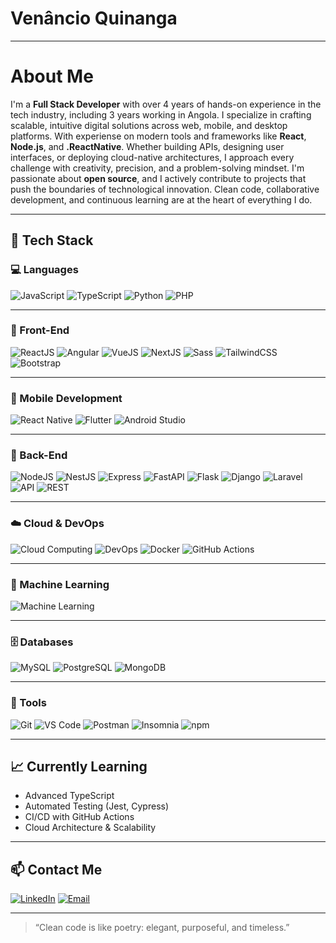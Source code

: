 # Venâncio Quinanga

---

# About Me

I'm a **Full Stack Developer** with over 4 years of hands-on experience in the tech industry, including 3 years working in Angola. I specialize in crafting scalable, intuitive digital solutions across web, mobile, and desktop platforms. With experiense on modern tools and frameworks like **React**, **Node.js**, and **.ReactNative**.
Whether building APIs, designing user interfaces, or deploying cloud-native architectures, I approach every challenge with creativity, precision, and a problem-solving mindset.
I'm passionate about **open source**, and I actively contribute to projects that push the boundaries of technological innovation. Clean code, collaborative development, and continuous learning are at the heart of everything I do.

---

## 🚀 Tech Stack

### 💻 Languages  
![JavaScript](https://img.shields.io/badge/-JavaScript-F7DF1E?logo=javascript&logoColor=black)
![TypeScript](https://img.shields.io/badge/-TypeScript-3178C6?logo=typescript&logoColor=white)
![Python](https://img.shields.io/badge/-Python-3776AB?logo=python&logoColor=white)
![PHP](https://img.shields.io/badge/-PHP-777BB4?logo=php&logoColor=white)

---

### 🎨 Front-End  
![ReactJS](https://img.shields.io/badge/-ReactJS-61DAFB?logo=react&logoColor=black)
![Angular](https://img.shields.io/badge/-Angular-DD0031?logo=angular&logoColor=white)
![VueJS](https://img.shields.io/badge/-VueJS-4FC08D?logo=vue.js&logoColor=white)
![NextJS](https://img.shields.io/badge/-Next.js-000000?logo=next.js&logoColor=white)
![Sass](https://img.shields.io/badge/-Sass-CC6699?logo=sass&logoColor=white)
![TailwindCSS](https://img.shields.io/badge/-TailwindCSS-38B2AC?logo=tailwind-css&logoColor=white)
![Bootstrap](https://img.shields.io/badge/-Bootstrap-7952B3?logo=bootstrap&logoColor=white)

---

### 📱 Mobile Development  
![React Native](https://img.shields.io/badge/-React%20Native-61DAFB?logo=react&logoColor=black)
![Flutter](https://img.shields.io/badge/-Flutter-02569B?logo=flutter&logoColor=white)
![Android Studio](https://img.shields.io/badge/-Android%20Studio-3DDC84?logo=android-studio&logoColor=white)

---

### 🔧 Back-End
![NodeJS](https://img.shields.io/badge/-Node.js-339933?logo=node.js&logoColor=white)
![NestJS](https://img.shields.io/badge/-NestJS-E0234E?logo=nestjs&logoColor=white)
![Express](https://img.shields.io/badge/-Express-000000?logo=express&logoColor=white)
![FastAPI](https://img.shields.io/badge/-FastAPI-009688?logo=fastapi&logoColor=white)
![Flask](https://img.shields.io/badge/-Flask-000000?logo=flask&logoColor=white)
![Django](https://img.shields.io/badge/-Django-092E20?logo=django&logoColor=white)
![Laravel](https://img.shields.io/badge/-Laravel-FF2D20?logo=laravel&logoColor=white)
![API](https://img.shields.io/badge/-API-FFB300?logo=api&logoColor=black)
![REST](https://img.shields.io/badge/-REST-0066CC?logo=protocols&logoColor=blue)

---

### ☁️ Cloud & DevOps  
![Cloud Computing](https://img.shields.io/badge/-Cloud%20Computing-4285F4?logo=google-cloud&logoColor=white)
![DevOps](https://img.shields.io/badge/-DevOps-FF9900?logo=amazon-aws&logoColor=white)
![Docker](https://img.shields.io/badge/-Docker-2496ED?logo=docker&logoColor=white)
![GitHub Actions](https://img.shields.io/badge/-GitHub%20Actions-2088FF?logo=github-actions&logoColor=white)

---

### 🤖 Machine Learning  
![Machine Learning](https://img.shields.io/badge/-Machine%20Learning-FF6F00?logo=tensorflow&logoColor=white)

---

### 🗄️ Databases  
![MySQL](https://img.shields.io/badge/-MySQL-4479A1?logo=mysql&logoColor=white)
![PostgreSQL](https://img.shields.io/badge/-PostgreSQL-336791?logo=postgresql&logoColor=white)
![MongoDB](https://img.shields.io/badge/-MongoDB-47A248?logo=mongodb&logoColor=white)

---

### 🧰 Tools  
![Git](https://img.shields.io/badge/-Git-F05032?logo=git&logoColor=white)
![VS Code](https://img.shields.io/badge/-VS%20Code-007ACC?logo=visual-studio-code&logoColor=white)
![Postman](https://img.shields.io/badge/-Postman-FF6C37?logo=postman&logoColor=white)
![Insomnia](https://img.shields.io/badge/-Insomnia-5849BE?logo=insomnia&logoColor=white)
![npm](https://img.shields.io/badge/-npm-CB3837?logo=npm&logoColor=red)

---

## 📈 Currently Learning  
- Advanced TypeScript  
- Automated Testing (Jest, Cypress)  
- CI/CD with GitHub Actions  
- Cloud Architecture & Scalability  

---

## 📫 Contact Me  
[![LinkedIn](https://img.shields.io/badge/-LinkedIn-0A66C2?logo=linkedin&logoColor=white)](https://www.linkedin.com/in/ven%C3%A2ncio-quinanga-37a827319/)
[![Email](https://img.shields.io/badge/-Email-D14836?logo=gmail&logoColor=white)](mailto:venancioquinanga@gmail.com)

---

> “Clean code is like poetry: elegant, purposeful, and timeless.”
